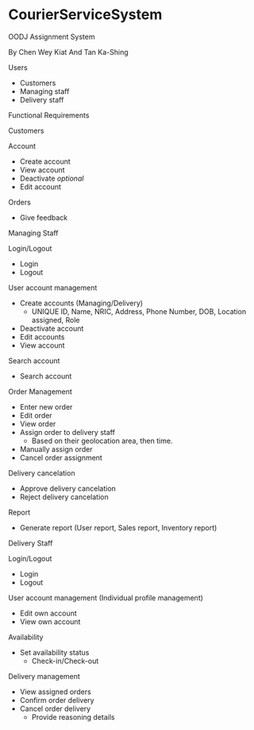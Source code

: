 # CourierServiceSystem
OODJ Assignment System

By Chen Wey Kiat And Tan Ka-Shing


Users
-   Customers
-	Managing staff
-	Delivery staff


Functional Requirements

Customers

Account
-	Create account
-	View account
-	Deactivate *optional*
-	Edit account

Orders
-	Give feedback


Managing Staff


Login/Logout
-	Login
-	Logout


User account management
-	Create accounts (Managing/Delivery)
    - UNIQUE ID, Name, NRIC, Address, Phone Number, DOB, Location assigned, Role
-	Deactivate account
-	Edit accounts
-	View account


Search account
-	Search account


Order Management
-	Enter new order
-	Edit order
-	View order
-	Assign order to delivery staff
    - Based on their geolocation area, then time.
-	Manually assign order
-	Cancel order assignment


Delivery cancelation
-	Approve delivery cancelation
-	Reject delivery cancelation


Report
-	Generate report (User report, Sales report, Inventory report)


Delivery Staff


Login/Logout
-	Login
-	Logout


User account management (Individual profile management)
-	Edit own account
-	View own account


Availability
-	Set availability status
    - Check-in/Check-out
    
    
Delivery management
-	View assigned orders
-	Confirm order delivery
-	Cancel order delivery
    - Provide reasoning details
